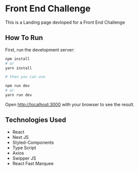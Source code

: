 
# Front End Challenge

This is a Landing page devloped for a Front End Challenge


## How To Run

First, run the development server:

```bash
npm install
# or
yarn install

# then you can use

npm run dev
# or
yarn run dev

```

Open [http://localhost:3000](http://localhost:3000) with your browser to see the result.


## Technologies Used

- React
- Next JS
- Styled-Components
- Type Script
- Axios
- Swipper JS
- React Fast Marquee


